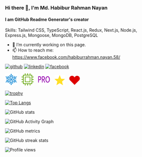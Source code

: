 


### Hi there 👋, I'm Md. Habibur Rahman Nayan
#### I am GitHub Readme Generator's creator



Skills: Tailwind CSS, TypeScript, React.js, Redux, Next.js, Node.js, Express.js, Mongoose, MongoDB, PostgreSQL

- 🔭 I’m currently working on this page. 
- 📫 How to reach me: https://www.facebook.com/habiburrahman.nayan.58/ 


[<img src='https://cdn.jsdelivr.net/npm/simple-icons@3.0.1/icons/github.svg' alt='github' height='40'>](https://github.com/Habibur96)  [<img src='https://cdn.jsdelivr.net/npm/simple-icons@3.0.1/icons/linkedin.svg' alt='linkedin' height='40'>](https://www.linkedin.com/in/https://www.linkedin.com/in/habibur-nayan-ab769b215//)  [<img src='https://cdn.jsdelivr.net/npm/simple-icons@3.0.1/icons/facebook.svg' alt='facebook' height='40'>](https://www.facebook.com/https://www.facebook.com/habiburrahman.nayan.58/)  

<a href='https://archiveprogram.github.com/'><img src='https://raw.githubusercontent.com/acervenky/animated-github-badges/master/assets/acbadge.gif' width='40' height='40'></a> <a href='https://docs.github.com/en/developers'><img src='https://raw.githubusercontent.com/acervenky/animated-github-badges/master/assets/devbadge.gif' width='40' height='40'></a> <a href='https://github.com/pricing'><img src='https://raw.githubusercontent.com/acervenky/animated-github-badges/master/assets/pro.gif' width='40' height='40'></a> <a href='https://stars.github.com/'><img src='https://raw.githubusercontent.com/acervenky/animated-github-badges/master/assets/starbadge.gif' width='35' height='35'></a> <a href='https://docs.github.com/en/github/supporting-the-open-source-community-with-github-sponsors'><img src='https://raw.githubusercontent.com/acervenky/animated-github-badges/master/assets/sponsorbadge.gif' width='35' height='35'></a> 

[![trophy](https://github-profile-trophy.vercel.app/?username=Habibur96)](https://github.com/ryo-ma/github-profile-trophy)

[![Top Langs](https://github-readme-stats.vercel.app/api/top-langs/?username=Habibur96)](https://github.com/anuraghazra/github-readme-stats)

![GitHub stats](https://github-readme-stats.vercel.app/api?username=Habibur96&show_icons=true&count_private=true)  

![GitHub Activity Graph](https://activity-graph.herokuapp.com/graph?username=Habibur96)  

![GitHub metrics](https://metrics.lecoq.io/Habibur96)  

![GitHub streak stats](https://github-readme-streak-stats.herokuapp.com/?user=Habibur96)  

![Profile views](https://gpvc.arturio.dev/Habibur96)  
